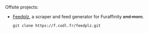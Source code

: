 Offsite projects:

- [Feedplz](https://feedplz.codl.fr/), a scraper and feed generator for Furaffinity ~~and more~~.
  
  `git clone https://f.codl.fr/feedplz.git`
